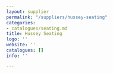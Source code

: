 ```yaml
---
layout: supplier
permalink: "/suppliers/hussey-seating"
categories:
- catalogues/seating.md
title: Hussey Seating
logo: ''
website: ''
catalogues: []
info: ''

---
```

